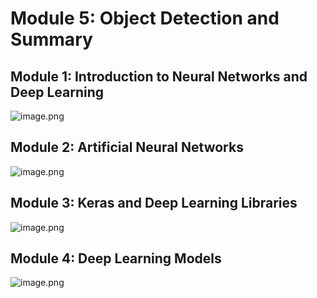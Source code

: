 

# Module 5: Object Detection and Summary
## Module 1: Introduction to Neural Networks and Deep Learning
![image.png](https://prod-files-secure.s3.us-west-2.amazonaws.com/03e82b26-cccb-4906-bb56-adabcbdc0655/a8d40bcb-c482-4026-8872-311e16b2dc63/image.png?X-Amz-Algorithm=AWS4-HMAC-SHA256&X-Amz-Content-Sha256=UNSIGNED-PAYLOAD&X-Amz-Credential=ASIAZI2LB4667EVX7SF4%2F20250201%2Fus-west-2%2Fs3%2Faws4_request&X-Amz-Date=20250201T031858Z&X-Amz-Expires=3600&X-Amz-Security-Token=IQoJb3JpZ2luX2VjEML%2F%2F%2F%2F%2F%2F%2F%2F%2F%2FwEaCXVzLXdlc3QtMiJHMEUCIQChngyEkewPv%2FT2PCjhTF2qdniV7pTKKsdXlot%2BS240EwIgcYh%2B4rJS8dnqL2CWOnSomiLbCxPOIGgwjhUYHMCG9XsqiAQIyv%2F%2F%2F%2F%2F%2F%2F%2F%2F%2FARAAGgw2Mzc0MjMxODM4MDUiDPZdi%2F3%2BbV3VX%2F4MxircAywcbtUW45qAByXHXnUB428G5tZr8H%2BXn%2F70vuDEKKhxATZ%2F17tPZ2vzd%2BIGPrkhOZnd5WEHA6nKurt%2BeY2evppt80ez96HUb%2F9%2F8%2BMvyzB6K0BhrCKT5u2DlGZMDjYR6H4aasEdjzyGrkDUXZZvzisqf%2FXaoXyM734V0%2FVE2LJnKkWw8W%2Fh5%2BiI%2FquG30RDxkUt5b1CGvyqe1HvHBSN3f12WFAIREMXFycelcNLbhytG2xtupUXdXrcMOhVG3j7z4qZTAK47xSahWaewbJR7q0eNwt%2BCri5mfsMOaevHW5LBZF3SdRZMNSavNG0dBCfKwpx3%2Bb%2BLKCQur3ylABltS%2BFfm2EKGvX5jDNdzYCTZM485qbsHhaDfbfdcH%2Bm8pYHMz2ui2goD3dOBbdSfnfMxwAXP5X%2FE7y2FIAYwozuX4PbKyF4nYHB2iebdqTKI%2FlIknR876USUzMxwVArHzjkCXbaKIvawmr6U8u43iR0RHw3qlhSG9FJjURwZzkoQqXkLJ9dtnOoSdjB9EEUYLIajj1%2FtJcNO2ZskzUdJvkYwcjkr6V%2FyP%2BAKyLAUtyGH60hjNet6nd3dzn868Kt9LtFxlRVJzjKh79FUUpsNxj%2BJD0ubMc3lYSGmdRHoSlMMPs9bwGOqUB5uS6AlWVhZ0kDoa%2Fb5tlG4XFRmOcS0W7lha7fA3rSf5WXDRSvg%2Bzt3yPdrfGAlzen32xB0rLGgqTe2OwVolADI4vVOBWzVMPJaHIyXPqh%2B6RhpwuxjLypndLssq3lIFuJ%2Fa1gMt2Etwh%2ByTLy9tr8yXgmbyoSqjXwS9cjwWknlZO9ibzAyNuOpxBwpkCSKagDa3eI8SIrIOO4Zf1BvlLejGeq4mj&X-Amz-Signature=733caa90dc5882404acf1cceeb919fa8138ff1f46180139f121a5fe719da0334&X-Amz-SignedHeaders=host&x-id=GetObject)
## Module 2: Artificial Neural Networks
![image.png](https://prod-files-secure.s3.us-west-2.amazonaws.com/03e82b26-cccb-4906-bb56-adabcbdc0655/5157ca89-62da-41d9-a98f-6432b71047a9/image.png?X-Amz-Algorithm=AWS4-HMAC-SHA256&X-Amz-Content-Sha256=UNSIGNED-PAYLOAD&X-Amz-Credential=ASIAZI2LB4667EVX7SF4%2F20250201%2Fus-west-2%2Fs3%2Faws4_request&X-Amz-Date=20250201T031858Z&X-Amz-Expires=3600&X-Amz-Security-Token=IQoJb3JpZ2luX2VjEML%2F%2F%2F%2F%2F%2F%2F%2F%2F%2FwEaCXVzLXdlc3QtMiJHMEUCIQChngyEkewPv%2FT2PCjhTF2qdniV7pTKKsdXlot%2BS240EwIgcYh%2B4rJS8dnqL2CWOnSomiLbCxPOIGgwjhUYHMCG9XsqiAQIyv%2F%2F%2F%2F%2F%2F%2F%2F%2F%2FARAAGgw2Mzc0MjMxODM4MDUiDPZdi%2F3%2BbV3VX%2F4MxircAywcbtUW45qAByXHXnUB428G5tZr8H%2BXn%2F70vuDEKKhxATZ%2F17tPZ2vzd%2BIGPrkhOZnd5WEHA6nKurt%2BeY2evppt80ez96HUb%2F9%2F8%2BMvyzB6K0BhrCKT5u2DlGZMDjYR6H4aasEdjzyGrkDUXZZvzisqf%2FXaoXyM734V0%2FVE2LJnKkWw8W%2Fh5%2BiI%2FquG30RDxkUt5b1CGvyqe1HvHBSN3f12WFAIREMXFycelcNLbhytG2xtupUXdXrcMOhVG3j7z4qZTAK47xSahWaewbJR7q0eNwt%2BCri5mfsMOaevHW5LBZF3SdRZMNSavNG0dBCfKwpx3%2Bb%2BLKCQur3ylABltS%2BFfm2EKGvX5jDNdzYCTZM485qbsHhaDfbfdcH%2Bm8pYHMz2ui2goD3dOBbdSfnfMxwAXP5X%2FE7y2FIAYwozuX4PbKyF4nYHB2iebdqTKI%2FlIknR876USUzMxwVArHzjkCXbaKIvawmr6U8u43iR0RHw3qlhSG9FJjURwZzkoQqXkLJ9dtnOoSdjB9EEUYLIajj1%2FtJcNO2ZskzUdJvkYwcjkr6V%2FyP%2BAKyLAUtyGH60hjNet6nd3dzn868Kt9LtFxlRVJzjKh79FUUpsNxj%2BJD0ubMc3lYSGmdRHoSlMMPs9bwGOqUB5uS6AlWVhZ0kDoa%2Fb5tlG4XFRmOcS0W7lha7fA3rSf5WXDRSvg%2Bzt3yPdrfGAlzen32xB0rLGgqTe2OwVolADI4vVOBWzVMPJaHIyXPqh%2B6RhpwuxjLypndLssq3lIFuJ%2Fa1gMt2Etwh%2ByTLy9tr8yXgmbyoSqjXwS9cjwWknlZO9ibzAyNuOpxBwpkCSKagDa3eI8SIrIOO4Zf1BvlLejGeq4mj&X-Amz-Signature=655c748d97822b6f75844c6cdc28f391e266f503737cc43842612cdbebb5424d&X-Amz-SignedHeaders=host&x-id=GetObject)
## Module 3: Keras and Deep Learning Libraries
![image.png](https://prod-files-secure.s3.us-west-2.amazonaws.com/03e82b26-cccb-4906-bb56-adabcbdc0655/5089ce50-05f1-470d-ad42-42503bf1df5f/image.png?X-Amz-Algorithm=AWS4-HMAC-SHA256&X-Amz-Content-Sha256=UNSIGNED-PAYLOAD&X-Amz-Credential=ASIAZI2LB4667EVX7SF4%2F20250201%2Fus-west-2%2Fs3%2Faws4_request&X-Amz-Date=20250201T031858Z&X-Amz-Expires=3600&X-Amz-Security-Token=IQoJb3JpZ2luX2VjEML%2F%2F%2F%2F%2F%2F%2F%2F%2F%2FwEaCXVzLXdlc3QtMiJHMEUCIQChngyEkewPv%2FT2PCjhTF2qdniV7pTKKsdXlot%2BS240EwIgcYh%2B4rJS8dnqL2CWOnSomiLbCxPOIGgwjhUYHMCG9XsqiAQIyv%2F%2F%2F%2F%2F%2F%2F%2F%2F%2FARAAGgw2Mzc0MjMxODM4MDUiDPZdi%2F3%2BbV3VX%2F4MxircAywcbtUW45qAByXHXnUB428G5tZr8H%2BXn%2F70vuDEKKhxATZ%2F17tPZ2vzd%2BIGPrkhOZnd5WEHA6nKurt%2BeY2evppt80ez96HUb%2F9%2F8%2BMvyzB6K0BhrCKT5u2DlGZMDjYR6H4aasEdjzyGrkDUXZZvzisqf%2FXaoXyM734V0%2FVE2LJnKkWw8W%2Fh5%2BiI%2FquG30RDxkUt5b1CGvyqe1HvHBSN3f12WFAIREMXFycelcNLbhytG2xtupUXdXrcMOhVG3j7z4qZTAK47xSahWaewbJR7q0eNwt%2BCri5mfsMOaevHW5LBZF3SdRZMNSavNG0dBCfKwpx3%2Bb%2BLKCQur3ylABltS%2BFfm2EKGvX5jDNdzYCTZM485qbsHhaDfbfdcH%2Bm8pYHMz2ui2goD3dOBbdSfnfMxwAXP5X%2FE7y2FIAYwozuX4PbKyF4nYHB2iebdqTKI%2FlIknR876USUzMxwVArHzjkCXbaKIvawmr6U8u43iR0RHw3qlhSG9FJjURwZzkoQqXkLJ9dtnOoSdjB9EEUYLIajj1%2FtJcNO2ZskzUdJvkYwcjkr6V%2FyP%2BAKyLAUtyGH60hjNet6nd3dzn868Kt9LtFxlRVJzjKh79FUUpsNxj%2BJD0ubMc3lYSGmdRHoSlMMPs9bwGOqUB5uS6AlWVhZ0kDoa%2Fb5tlG4XFRmOcS0W7lha7fA3rSf5WXDRSvg%2Bzt3yPdrfGAlzen32xB0rLGgqTe2OwVolADI4vVOBWzVMPJaHIyXPqh%2B6RhpwuxjLypndLssq3lIFuJ%2Fa1gMt2Etwh%2ByTLy9tr8yXgmbyoSqjXwS9cjwWknlZO9ibzAyNuOpxBwpkCSKagDa3eI8SIrIOO4Zf1BvlLejGeq4mj&X-Amz-Signature=be0db2259b586fffaeb42c42b89628e099762afe90e57b418cbf9dbfe0bb129b&X-Amz-SignedHeaders=host&x-id=GetObject)
## Module 4: Deep Learning Models
![image.png](https://prod-files-secure.s3.us-west-2.amazonaws.com/03e82b26-cccb-4906-bb56-adabcbdc0655/4e22fcb0-cfbc-4d28-b961-b9b8fde071f0/image.png?X-Amz-Algorithm=AWS4-HMAC-SHA256&X-Amz-Content-Sha256=UNSIGNED-PAYLOAD&X-Amz-Credential=ASIAZI2LB4667EVX7SF4%2F20250201%2Fus-west-2%2Fs3%2Faws4_request&X-Amz-Date=20250201T031858Z&X-Amz-Expires=3600&X-Amz-Security-Token=IQoJb3JpZ2luX2VjEML%2F%2F%2F%2F%2F%2F%2F%2F%2F%2FwEaCXVzLXdlc3QtMiJHMEUCIQChngyEkewPv%2FT2PCjhTF2qdniV7pTKKsdXlot%2BS240EwIgcYh%2B4rJS8dnqL2CWOnSomiLbCxPOIGgwjhUYHMCG9XsqiAQIyv%2F%2F%2F%2F%2F%2F%2F%2F%2F%2FARAAGgw2Mzc0MjMxODM4MDUiDPZdi%2F3%2BbV3VX%2F4MxircAywcbtUW45qAByXHXnUB428G5tZr8H%2BXn%2F70vuDEKKhxATZ%2F17tPZ2vzd%2BIGPrkhOZnd5WEHA6nKurt%2BeY2evppt80ez96HUb%2F9%2F8%2BMvyzB6K0BhrCKT5u2DlGZMDjYR6H4aasEdjzyGrkDUXZZvzisqf%2FXaoXyM734V0%2FVE2LJnKkWw8W%2Fh5%2BiI%2FquG30RDxkUt5b1CGvyqe1HvHBSN3f12WFAIREMXFycelcNLbhytG2xtupUXdXrcMOhVG3j7z4qZTAK47xSahWaewbJR7q0eNwt%2BCri5mfsMOaevHW5LBZF3SdRZMNSavNG0dBCfKwpx3%2Bb%2BLKCQur3ylABltS%2BFfm2EKGvX5jDNdzYCTZM485qbsHhaDfbfdcH%2Bm8pYHMz2ui2goD3dOBbdSfnfMxwAXP5X%2FE7y2FIAYwozuX4PbKyF4nYHB2iebdqTKI%2FlIknR876USUzMxwVArHzjkCXbaKIvawmr6U8u43iR0RHw3qlhSG9FJjURwZzkoQqXkLJ9dtnOoSdjB9EEUYLIajj1%2FtJcNO2ZskzUdJvkYwcjkr6V%2FyP%2BAKyLAUtyGH60hjNet6nd3dzn868Kt9LtFxlRVJzjKh79FUUpsNxj%2BJD0ubMc3lYSGmdRHoSlMMPs9bwGOqUB5uS6AlWVhZ0kDoa%2Fb5tlG4XFRmOcS0W7lha7fA3rSf5WXDRSvg%2Bzt3yPdrfGAlzen32xB0rLGgqTe2OwVolADI4vVOBWzVMPJaHIyXPqh%2B6RhpwuxjLypndLssq3lIFuJ%2Fa1gMt2Etwh%2ByTLy9tr8yXgmbyoSqjXwS9cjwWknlZO9ibzAyNuOpxBwpkCSKagDa3eI8SIrIOO4Zf1BvlLejGeq4mj&X-Amz-Signature=ae4426134f2dab071e46adedea0bec6949311764435daf2b801df37b5b7a8509&X-Amz-SignedHeaders=host&x-id=GetObject)